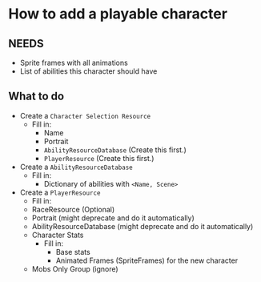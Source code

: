 # How to add a playable character

## NEEDS

- Sprite frames with all animations
- List of abilities this character should have

## What to do

- Create a `Character Selection Resource`
  - Fill in:
    - Name
    - Portrait
    - `AbilityResourceDatabase` (Create this first.)
    - `PlayerResource` (Create this first.)
- Create a `AbilityResourceDatabase`
  - Fill in:
    - Dictionary of abilities with `<Name, Scene>`
- Create a `PlayerResource`
  - Fill in:
  - RaceResource (Optional)
  - Portrait (might deprecate and do it automatically)
  - AbilityResourceDatabase (might deprecate and do it automatically)
  - Character Stats
    - Fill in:
      - Base stats
      - Animated Frames (SpriteFrames) for the new character
  - Mobs Only Group (ignore)
